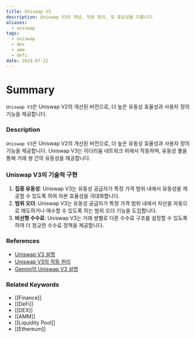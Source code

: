 ```yaml
---
title: Uniswap V3
description: Uniswap V3의 개념, 작동 원리, 및 중요성을 다룹니다.
aliases:
  - uniswap
tags:
  - uniswap
  - dex
  - amm
  - defi
date: 2024-07-22
---
```

# Summary

`Uniswap V3`은 Uniswap V2의 개선된 버전으로, 더 높은 유동성 효율성과 사용자 정의 기능을 제공합니다.

### Description

`Uniswap V3`은 Uniswap V2의 개선된 버전으로, 더 높은 유동성 효율성과 사용자 정의 기능을 제공합니다. Uniswap V3는 이더리움 네트워크 위에서 작동하며, 유동성 풀을 통해 거래 쌍 간의 유동성을 제공합니다.

### Uniswap V3의 기술적 구현

1. **집중 유동성**: Uniswap V3는 유동성 공급자가 특정 가격 범위 내에서 유동성을 제공할 수 있도록 하여 자본 효율성을 극대화합니다.
2. **범위 오더**: Uniswap V3는 유동성 공급자가 특정 가격 범위 내에서 자산을 자동으로 매도하거나 매수할 수 있도록 하는 범위 오더 기능을 도입합니다.
3. **비선형 수수료**: Uniswap V3는 거래 쌍별로 다른 수수료 구조를 설정할 수 있도록 하여 더 정교한 수수료 정책을 제공합니다.

### References

- [Uniswap V3 설명](https://uniswap.org/docs/v3/)
- [Uniswap V3의 작동 원리](https://www.investopedia.com/terms/u/uniswap.asp)
- [Gemini의 Uniswap V3 설명](https://www.gemini.com/cryptopedia/search?query=uniswap)

### Related Keywords

- [[Finance]]
- [[DeFi]]
- [[DEX]]
- [[AMM]]
- [[Liquidity Pool]]
- [[Ethereum]]
